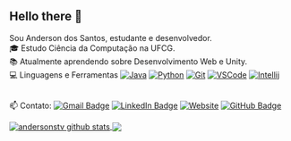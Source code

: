 ## Hello there 👋
Sou Anderson dos Santos, estudante e desenvolvedor.
<br/>🎓 Estudo Ciência da Computação na UFCG.
<br/>📚 Atualmente aprendendo sobre Desenvolvimento Web e Unity.
<br/>💻 Linguagens e Ferramentas
[![Java](https://img.shields.io/badge/-Java-333333?style=flat&logo=Java&logoColor=orange)](https://www.java.com/)
[![Python](https://img.shields.io/badge/-Python-333333?style=flat&logo=Python&logoColor=blue)](https://www.python.org/)
[![Git](https://img.shields.io/badge/-Git-333333?style=flat&logo=Git&logoColor=orange)](https://git-scm.com/)
[![VSCode](https://img.shields.io/badge/-Visual_Studio_Code-333333?style=flat&logo=visualstudiocode&logoColor=blue)](https://code.visualstudio.com/)
[![Intellij](https://img.shields.io/badge/-Intellij-333333?style=flat&logo=intellijidea&logoColor=white)](https://www.jetbrains.com/idea/)

<br/>📫 Contato: [![Gmail Badge](https://img.shields.io/badge/-anderson.santos.silva@ccc.ufcg.edu.br-c14438?style=flat-square&logo=Gmail&logoColor=white&link=mailto:anderson.santos.silva@ccc.ufcg.edu.br)](mailto:anderson.santos.silva@ccc.ufcg.edu.br)
[![LinkedIn Badge](https://img.shields.io/badge/-Anderson_Santos-blue?style=flat-square&logo=Linkedin&logoColor=white&link=www.linkedin.com/in/anderson-dos-santos-81101017a/)](https://www.linkedin.com/in/anderson-dos-santos-81101017a/)
[![Website](https://img.shields.io/badge/-andersonstv.github.io-black?link=https://andersonstv.github.io/&logo=githubpages)](https://andersonstv.github.io/)
[![GitHub Badge](https://img.shields.io/github/followers/andersonstv?label=follow&style=social)](https://github.com/andersonstv)

<a href="https://github.com/andersonstv">
 <img align="center" src="https://github-readme-stats.vercel.app/api?username=andersonstv&show_icons=true&theme=dracula&line_height=27" alt="andersonstv github stats"/>
</a>
<a href="https://github.com/andersonstv">
  <img align="center" src="https://github-readme-stats.vercel.app/api/top-langs/?username=andersonstv&theme=dracula&hide_langs_below=1" />
</a>

